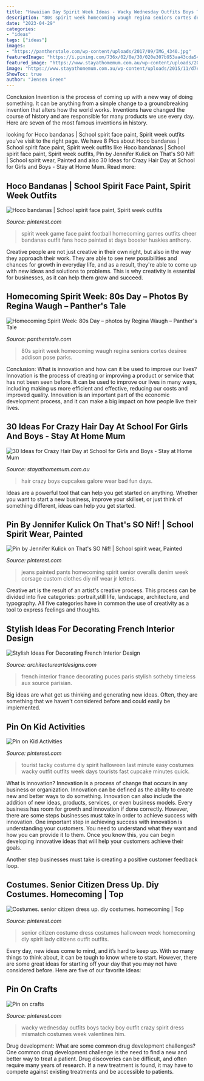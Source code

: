 ```yaml
---
title: "Hawaiian Day Spirit Week Ideas - Wacky Wednesday Outfits Boys Tacky Boy Outfit Crazy Spirit Dress Mismatch Costumes Week Valentines Him"
description: "80s spirit week homecoming waugh regina seniors cortes desiree addison pose parks"
date: "2023-04-29"
categories:
- "ideas"
tags: ["ideas"]
images:
- "https://pantherstale.com/wp-content/uploads/2017/09/IMG_4340.jpg"
featuredImage: "https://i.pinimg.com/736x/02/0e/30/020e307b953aa43cda54824751817b64--tacky-tourist-costume-friend-costumes.jpg"
featured_image: "https://www.stayathomemum.com.au/wp-content/uploads/2015/11/d7e2b85d20742f0c8c9879b862b90573.jpg"
image: "https://www.stayathomemum.com.au/wp-content/uploads/2015/11/d7e2b85d20742f0c8c9879b862b90573.jpg"
ShowToc: true
author: "Jensen Green"
---
```



Conclusion
Invention is the process of coming up with a new way of doing something. It can be anything from a simple change to a groundbreaking invention that alters how the world works. Inventions have changed the course of history and are responsible for many products we use every day. Here are seven of the most famous inventions in history.

	

		
looking for Hoco bandanas | School spirit face paint, Spirit week outfits you've visit to the right page. We have 8 Pics about Hoco bandanas | School spirit face paint, Spirit week outfits like Hoco bandanas | School spirit face paint, Spirit week outfits, Pin by Jennifer Kulick on That&#039;s SO Nif! | School spirit wear, Painted and also 30 Ideas for Crazy Hair Day at School for Girls and Boys - Stay at Home Mum. Read more:
		
    
## Hoco Bandanas | School Spirit Face Paint, Spirit Week Outfits

<img loading=lazy src="https://i.pinimg.com/736x/db/56/59/db565973d6b91812f6d881b85e4e167e--spirit-week-ideas-spirit-week-outfits.jpg" onerror="this.onerror=null;this.src='https://tse2.mm.bing.net/th?id=OIP._ryNyazfraJFcmx_iscZjgHaE6&amp;pid=15.1';" alt="Hoco bandanas | School spirit face paint, Spirit week outfits">

_Source: pinterest.com_

>spirit week game face paint football homecoming games outfits cheer bandanas outfit fans hoco painted st days booster huskies anthony. 

	

Creative people are not just creative in their own right, but also in the way they approach their work. They are able to see new possibilities and chances for growth in everyday life, and as a result, they're able to come up with new ideas and solutions to problems. This is why creativity is essential for businesses, as it can help them grow and succeed.

    
## Homecoming Spirit Week: 80s Day – Photos By Regina Waugh – Panther&#039;s Tale

<img loading=lazy src="https://pantherstale.com/wp-content/uploads/2017/09/IMG_4340.jpg" onerror="this.onerror=null;this.src='https://tse1.mm.bing.net/th?id=OIP.Jb0V-GOjJ4m0H6B4a_7a3QHaOl&amp;pid=15.1';" alt="Homecoming Spirit Week: 80s Day – photos by Regina Waugh – Panther&#039;s Tale">

_Source: pantherstale.com_

>80s spirit week homecoming waugh regina seniors cortes desiree addison pose parks. 

	

Conclusion: What is innovation and how can it be used to improve our lives?
Innovation is the process of creating or improving a product or service that has not been seen before. It can be used to improve our lives in many ways, including making us more efficient and effective, reducing our costs and improved quality. Innovation is an important part of the economic development process, and it can make a big impact on how people live their lives.

    
## 30 Ideas For Crazy Hair Day At School For Girls And Boys - Stay At Home Mum

<img loading=lazy src="https://www.stayathomemum.com.au/wp-content/uploads/2015/11/d7e2b85d20742f0c8c9879b862b90573.jpg" onerror="this.onerror=null;this.src='https://tse4.mm.bing.net/th?id=OIP.HhxJeXZgAoh1Z97xCLMAEgHaLR&amp;pid=15.1';" alt="30 Ideas for Crazy Hair Day at School for Girls and Boys - Stay at Home Mum">

_Source: stayathomemum.com.au_

>hair crazy boys cupcakes galore wear bad fun days. 

	

Ideas are a powerful tool that can help you get started on anything. Whether you want to start a new business, improve your skillset, or just think of something different, ideas can help you get started.

    
## Pin By Jennifer Kulick On That&#039;s SO Nif! | School Spirit Wear, Painted

<img loading=lazy src="https://i.pinimg.com/736x/fb/35/78/fb3578b70b0a4eb2f90e2909ea394895--homecoming-corsage-homecoming-week.jpg" onerror="this.onerror=null;this.src='https://tse2.mm.bing.net/th?id=OIP.NF-_Mg1rsWE_90cZpaACQwHaJ3&amp;pid=15.1';" alt="Pin by Jennifer Kulick on That&#039;s SO Nif! | School spirit wear, Painted">

_Source: pinterest.com_

>jeans painted pants homecoming spirit senior overalls denim week corsage custom clothes diy nif wear jr letters. 

	

Creative art is the result of an artist's creative process. This process can be divided into five categories: portrait,still life, landscape, architecture, and typography. All five categories have in common the use of creativity as a tool to express feelings and thoughts.

    
## Stylish Ideas For Decorating French Interior Design

<img loading=lazy src="http://www.architectureartdesigns.com/wp-content/uploads/2017/01/5-50.jpg" onerror="this.onerror=null;this.src='https://tse2.mm.bing.net/th?id=OIP.yzMrIJ8nxpLwEofKay9M7AHaJQ&amp;pid=15.1';" alt="Stylish Ideas For Decorating French Interior Design">

_Source: architectureartdesigns.com_

>french interior france decorating puces paris stylish sotheby timeless aux source parisian. 

	

Big ideas are what get us thinking and generating new ideas. Often, they are something that we haven't considered before and could easily be implemented.

    
## Pin On Kid Activities

<img loading=lazy src="https://i.pinimg.com/736x/02/0e/30/020e307b953aa43cda54824751817b64--tacky-tourist-costume-friend-costumes.jpg" onerror="this.onerror=null;this.src='https://tse4.mm.bing.net/th?id=OIP.xXMNaQL-d0TzAwFBIb2rcgHaJ4&amp;pid=15.1';" alt="Pin on Kid Activities">

_Source: pinterest.com_

>tourist tacky costume diy spirit halloween last minute easy costumes wacky outfit outfits week days tourists fast cupcake minutes quick. 

	

What is innovation?
Innovation is a process of change that occurs in any business or organization. Innovation can be defined as the ability to create new and better ways to do something. Innovation can also include the addition of new ideas, products, services, or even business models. Every business has room for growth and innovation if done correctly. However, there are some steps businesses must take in order to achieve success with innovation.
One important step in achieving success with innovation is understanding your customers. You need to understand what they want and how you can provide it to them. Once you know this, you can begin developing innovative ideas that will help your customers achieve their goals.

Another step businesses must take is creating a positive customer feedback loop.

    
## Costumes. Senior Citizen Dress Up. Diy Costumes. Homecoming | Top

<img loading=lazy src="https://i.pinimg.com/736x/05/21/f5/0521f5ed1285eddaa54668a96680ac61--senior-citizen-costume-spirit-week-ideas.jpg" onerror="this.onerror=null;this.src='https://tse2.mm.bing.net/th?id=OIP.HVjGnx-9yokV3s2my1-NgQHaNO&amp;pid=15.1';" alt="Costumes. senior citizen dress up. diy costumes. homecoming | Top">

_Source: pinterest.com_

>senior citizen costume dress costumes halloween week homecoming diy spirit lady citizens outfit outfits. 

	

Every day, new ideas come to mind, and it’s hard to keep up. With so many things to think about, it can be tough to know where to start. However, there are some great ideas for starting off your day that you may not have considered before. Here are five of our favorite ideas: 

    
## Pin On Crafts

<img loading=lazy src="https://i.pinimg.com/736x/5c/c8/86/5cc88642f0de6b7bf6427fd6b1010fd2.jpg" onerror="this.onerror=null;this.src='https://tse4.mm.bing.net/th?id=OIP.zNutjkyMDQOn8lZzRgMG5wHaLG&amp;pid=15.1';" alt="Pin on crafts">

_Source: pinterest.com_

>wacky wednesday outfits boys tacky boy outfit crazy spirit dress mismatch costumes week valentines him. 

	

Drug development: What are some common drug development challenges?
One common drug development challenge is the need to find a new and better way to treat a patient. Drug discoveries can be difficult, and often require many years of research. If a new treatment is found, it may have to compete against existing treatments and be accessible to patients.

